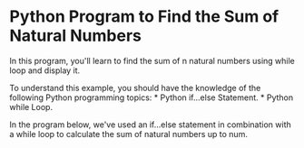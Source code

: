 # Python Program to Find the Sum of Natural Numbers
In this program, you'll learn to find the sum of n natural numbers using while loop and display it.

To understand this example, you should have the knowledge of the following Python programming topics:
         * Python if...else Statement.
         * Python while Loop.
         
In the program below, we've used an if...else statement in combination with a while loop to calculate the sum of natural numbers up to num.
